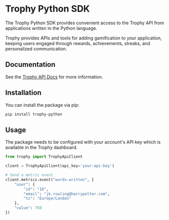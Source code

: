 # Trophy Python SDK

The Trophy Python SDK provides convenient access to the Trophy API from applications written in the
Python language. 

Trophy provides APIs and tools for adding gamification to your application, keeping users engaged 
through rewards, achievements, streaks, and personalized communication.

## Documentation

See the [Trophy API Docs](https://trophy.docs.buildwithfern.com/overview/introduction) for more
information.

## Installation

You can install the package via pip:

```bash
pip install trophy-python
```

## Usage

The package needs to be configured with your account's API key which is available in the Trophy
dashboard.

```python
from trophy import TrophyApiClient

client = TrophyApiClient(api_key='your-api-key')

# Send a metric event
client.metrics.event("words-written", {
    "user": {
        "id": "18",
        "email": "jk.rowling@harrypotter.com",
        "tz": "Europe/London"
    },
    "value": 750
})
```
